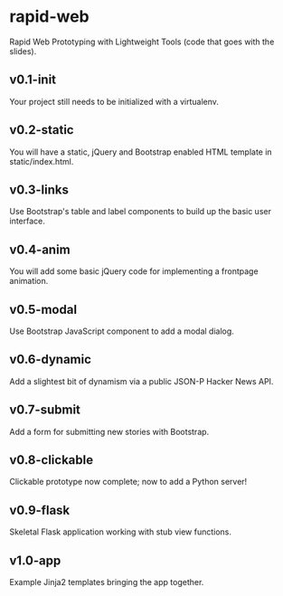 rapid-web
=========

Rapid Web Prototyping with Lightweight Tools (code that goes with the slides).

v0.1-init
---------

Your project still needs to be initialized with a virtualenv.

v0.2-static
-----------

You will have a static, jQuery and Bootstrap enabled HTML template in static/index.html.

v0.3-links
----------

Use Bootstrap's table and label components to build up the basic user interface.

v0.4-anim
---------

You will add some basic jQuery code for implementing a frontpage animation.

v0.5-modal
----------

Use Bootstrap JavaScript component to add a modal dialog.

v0.6-dynamic
------------

Add a slightest bit of dynamism via a public JSON-P Hacker News API.

v0.7-submit
-----------

Add a form for submitting new stories with Bootstrap.

v0.8-clickable
--------------

Clickable prototype now complete; now to add a Python server!

v0.9-flask
----------

Skeletal Flask application working with stub view functions.

v1.0-app
--------

Example Jinja2 templates bringing the app together.
